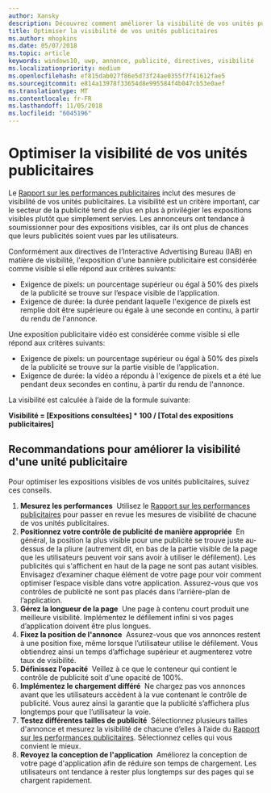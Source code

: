 ```yaml
---
author: Xansky
description: Découvrez comment améliorer la visibilité de vos unités publicitaires.
title: Optimiser la visibilité de vos unités publicitaires
ms.author: mhopkins
ms.date: 05/07/2018
ms.topic: article
keywords: windows10, uwp, annonce, publicité, directives, visibilité
ms.localizationpriority: medium
ms.openlocfilehash: ef815dab027f86e5d73f24ae0355f7f41612fae5
ms.sourcegitcommit: e814a13978f33654d8e995584f4b047cb53e0aef
ms.translationtype: MT
ms.contentlocale: fr-FR
ms.lasthandoff: 11/05/2018
ms.locfileid: "6045196"
---
```

# <a name="optimize-the-viewability-of-your-ad-units"></a>Optimiser la visibilité de vos unités publicitaires

Le [Rapport sur les performances publicitaires](../publish/advertising-performance-report.md) inclut des mesures de visibilité de vos unités publicitaires. La visibilité est un critère important, car le secteur de la publicité tend de plus en plus à privilégier les expositions visibles plutôt que simplement servies. Les annonceurs ont tendance à soumissionner pour des expositions visibles, car ils ont plus de chances que leurs publicités soient vues par les utilisateurs.  

Conformément aux directives de l’Interactive Advertising Bureau (IAB) en matière de visibilité, l'exposition d'une bannière publicitaire est considérée comme visible si elle répond aux critères suivants:

* Exigence de pixels: un pourcentage supérieur ou égal à 50% des pixels de la publicité se trouve sur l’espace visible de l’application.
* Exigence de durée: la durée pendant laquelle l'exigence de pixels est remplie doit être supérieure ou égale à une seconde en continu, à partir du rendu de l'annonce.

Une exposition publicitaire vidéo est considérée comme visible si elle répond aux critères suivants:

* Exigence de pixels: un pourcentage supérieur ou égal à 50% des pixels de la publicité se trouve sur la partie visible de l’application.
* Exigence de durée: la vidéo a répondu à l'exigence de pixels et a été lue pendant deux secondes en continu, à partir du rendu de l'annonce.

La visibilité est calculée à l’aide de la formule suivante:

**Visibilité = [Expositions consultées] * 100 / [Total des expositions publicitaires]**

## <a name="guidelines-to-improve-ad-unit-viewability"></a>Recommandations pour améliorer la visibilité d'une unité publicitaire

Pour optimiser les expositions visibles de vos unités publicitaires, suivez ces conseils.

1. **Mesurez les performances**&nbsp;&nbsp;Utilisez le [Rapport sur les performances publicitaires](../publish/advertising-performance-report.md) pour passer en revue les mesures de visibilité de chacune de vos unités publicitaires.
2.  **Positionnez votre contrôle de publicité de manière appropriée**&nbsp;&nbsp;En général, la position la plus visible pour une publicité se trouve juste au-dessus de la pliure (autrement dit, en bas de la partie visible de la page que les utilisateurs peuvent voir sans avoir à utiliser le défilement). Les publicités qui s'affichent en haut de la page ne sont pas autant visibles. Envisagez d’examiner chaque élément de votre page pour voir comment optimiser l’espace visible dans votre application. Assurez-vous que vos contrôles de publicité ne sont pas placés dans l’arrière-plan de l’application.
3.  **Gérez la longueur de la page**&nbsp;&nbsp;Une page à contenu court produit une meilleure visibilité. Implémentez le défilement infini si vos pages d’application doivent être plus longues.
4.  **Fixez la position de l'annonce**&nbsp;&nbsp;Assurez-vous que vos annonces restent à une position fixe, même lorsque l’utilisateur utilise le défilement. Vous obtiendrez ainsi un temps d’affichage supérieur et augmenterez votre taux de visibilité.
5.  **Définissez l’opacité**&nbsp;&nbsp;Veillez à ce que le conteneur qui contient le contrôle de publicité soit d'une opacité de 100%.
6.  **Implémentez le chargement différé**&nbsp;&nbsp;Ne chargez pas vos annonces avant que les utilisateurs accèdent à la vue contenant le contrôle de publicité. Vous aurez ainsi la garantie que la publicité s’affichera plus longtemps pour que l’utilisateur la voie.
7.  **Testez différentes tailles de publicité**&nbsp;&nbsp;Sélectionnez plusieurs tailles d'annonce et mesurez la visibilité de chacune d’elles à l’aide du [Rapport sur les performances publicitaires](../publish/advertising-performance-report.md). Sélectionnez celles qui vous convient le mieux.
8.  **Revoyez la conception de l'application**&nbsp;&nbsp;Améliorez la conception de votre page d'application afin de réduire son temps de chargement. Les utilisateurs ont tendance à rester plus longtemps sur des pages qui se chargent rapidement.
